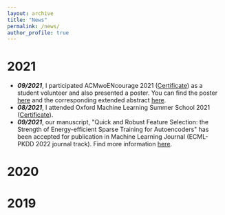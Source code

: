 ```yaml
---
layout: archive
title: "News"
permalink: /news/
author_profile: true
---
```

# 2021
- ***09/2021***, I participated ACMwoENcourage 2021 ([Certificate](https://zahraatashgahi.github.io/files/certificates/2021/OxML_School_certificate.pdf)) as a student volunteer and also presented a poster. You can find the poster [here](https://womencourage.acm.org/2021/wp-content/uploads/2021/07/65_poster.pdf) and the corresponding extended abstract [here](https://womencourage.acm.org/2021/wp-content/uploads/2021/07/65_extendedabstract.pdf). 
- ***08/2021***, I attended Oxford Machine Learning Summer School 2021 ([Certificate](https://zahraatashgahi.github.io/files/certificates/2021/acmwomEncourage.pdf)). 
- ***09/2021***, our manuscript, "Quick and Robust Feature Selection: the Strength of Energy-efficient Sparse Training for Autoencoders" has been accepted for publication in Machine Learning Journal (ECML-PKDD 2022 journal track). Find more information [here](https://zahraatashgahi.github.io/publication/2020-12-01-QuickSelection). 


# 2020



# 2019

